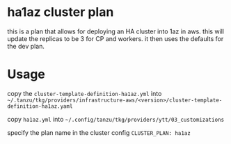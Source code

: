 # ha1az cluster plan

this is a plan that allows for deploying an HA cluster into 1az in aws. this will update the replicas to be 3 for CP and workers. it then uses the defaults for the dev plan.


# Usage 

copy the `cluster-template-definition-ha1az.yml` into `~/.tanzu/tkg/providers/infrastructure-aws/<version>/cluster-template-definition-ha1az.yaml` 

copy `ha1az.yml` into `~/.config/tanzu/tkg/providers/ytt/03_customizations` 

specify the plan name in the cluster config `CLUSTER_PLAN: ha1az`